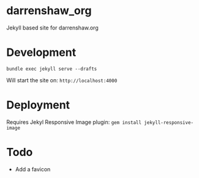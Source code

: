 # darrenshaw_org
Jekyll based site for darrenshaw.org

# Development
````bundle exec jekyll serve --drafts````

Will start the site on: ``http://localhost:4000``

# Deployment
Requires Jekyl Responsive Image plugin:
````gem install jekyll-responsive-image````

# Todo
* Add a favicon
